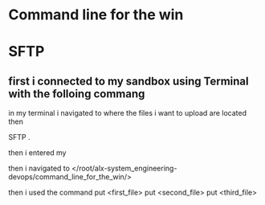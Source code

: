 # Command line for the win


# SFTP

## first i connected to my sandbox using Terminal with the folloing commang

in my terminal i navigated to where the files i want to upload are located 
then 

SFTP <username>.<SFTP host address>

then i entered my <password>

then i navigated to </root/alx-system_engineering-devops/command_line_for_the_win/>

then i used the command 
put <first_file>
put <second_file>
put <third_file>
